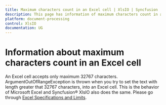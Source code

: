 ```yaml
---
title: Maximum characters count in an Excel cell | XlsIO | Syncfusion
description: This page has information of maximum characters count in an Excel cell in Syncfusion .NET Excel library (XlsIO).
platform: document-processing
control: XlsIO
documentation: UG
---
```


# Information about maximum characters count in an Excel cell

An Excel cell accepts only maximum 32767 characters. ArgumentOutOfRangeException is thrown when you try to set the text with length greater that 32767 characters, into an Excel cell. This is the behavior of Microsoft Excel and Syncfusion&reg; XlsIO also does the same. Please go through [Excel Specifications and Limits](https://support.microsoft.com/en-us/office/excel-specifications-and-limits-1672b34d-7043-467e-8e27-269d656771c3).
